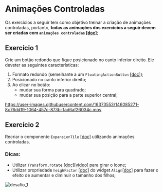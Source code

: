 # Animações Controladas
Os exercícios a seguir tem como objetivo treinar a criação de animações controladas, portanto, **todas as animações dos exercícios a seguir devem ser criadas com `animações controladas` [[doc]](https://docs.flutter.dev/development/ui/animations/tutorial)**;

## Exercício 1
Crie um botão redondo que fique posicionado no canto inferior direito. Ele deveter as seguintes características:
 1. Formato redondo (semelhante a um `FloatingActionButton` [[doc]](https://api.flutter.dev/flutter/material/FloatingActionButton-class.html));
 2. Posicionado no canto inferior direito;
 3. Ao clicar no botão:
    - mudar sua forma para quadrado;
    - mudar sua posição para a parte superior central;
    
https://user-images.githubusercontent.com/16373553/146085271-8c76dd19-1064-457c-873b-1ad6af26034c.mov

## Exercício 2
Recriar o componente `ExpansionTile` [[doc]](https://api.flutter.dev/flutter/material/ExpansionTile-class.html) utilizando animações controladas.

### Dicas:
 - Utilizar `Transform.rotate` [[doc]](https://api.flutter.dev/flutter/widgets/Transform/Transform.rotate.html)[[video]](https://youtu.be/9z_YNlRlWfA) para girar o ícone;
 - Utilizar propriedade `heighFactor` [[doc]](https://api.flutter.dev/flutter/widgets/Align/heightFactor.html) do widget `Align`[[doc]](https://api.flutter.dev/flutter/widgets/Align-class.html) para fazer o efeito de aumentar e diminuir o tamanho dos filhos;
 

![desafio_1](https://user-images.githubusercontent.com/16373553/146072351-df53fc18-d6b7-487c-8b6f-3b0129fc5c5f.gif)